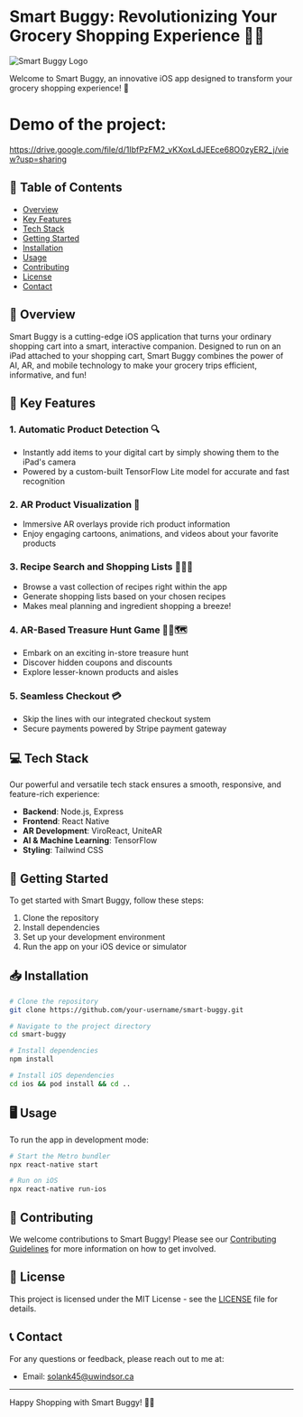 # Smart Buggy: Revolutionizing Your Grocery Shopping Experience 🛒📱

![Smart Buggy Logo](https://i.ibb.co/fMtSv3W/Screenshot-2024-09-13-at-4-12-11-PM.png)

Welcome to Smart Buggy, an innovative iOS app designed to transform your grocery shopping experience! 🎉

# Demo of the project: 
https://drive.google.com/file/d/1IbfPzFM2_vKXoxLdJEEce68O0zyER2_j/view?usp=sharing

## 📖 Table of Contents
- [Overview](#overview)
- [Key Features](#key-features)
- [Tech Stack](#tech-stack)
- [Getting Started](#getting-started)
- [Installation](#installation)
- [Usage](#usage)
- [Contributing](#contributing)
- [License](#license)
- [Contact](#contact)

## 🌟 Overview

Smart Buggy is a cutting-edge iOS application that turns your ordinary shopping cart into a smart, interactive companion. Designed to run on an iPad attached to your shopping cart, Smart Buggy combines the power of AI, AR, and mobile technology to make your grocery trips efficient, informative, and fun!

## 🚀 Key Features

### 1. Automatic Product Detection 🔍
- Instantly add items to your digital cart by simply showing them to the iPad's camera
- Powered by a custom-built TensorFlow Lite model for accurate and fast recognition

### 2. AR Product Visualization 🥽
- Immersive AR overlays provide rich product information
- Enjoy engaging cartoons, animations, and videos about your favorite products

### 3. Recipe Search and Shopping Lists 📝👨‍🍳
- Browse a vast collection of recipes right within the app
- Generate shopping lists based on your chosen recipes
- Makes meal planning and ingredient shopping a breeze!

### 4. AR-Based Treasure Hunt Game 🏴‍☠️🗺️
- Embark on an exciting in-store treasure hunt
- Discover hidden coupons and discounts
- Explore lesser-known products and aisles

### 5. Seamless Checkout 💳
- Skip the lines with our integrated checkout system
- Secure payments powered by Stripe payment gateway

## 💻 Tech Stack

Our powerful and versatile tech stack ensures a smooth, responsive, and feature-rich experience:

- **Backend**: Node.js, Express
- **Frontend**: React Native
- **AR Development**: ViroReact, UniteAR
- **AI & Machine Learning**: TensorFlow
- **Styling**: Tailwind CSS

## 🏁 Getting Started

To get started with Smart Buggy, follow these steps:

1. Clone the repository
2. Install dependencies
3. Set up your development environment
4. Run the app on your iOS device or simulator

## 📥 Installation

```bash
# Clone the repository
git clone https://github.com/your-username/smart-buggy.git

# Navigate to the project directory
cd smart-buggy

# Install dependencies
npm install

# Install iOS dependencies
cd ios && pod install && cd ..
```

## 🖥️ Usage

To run the app in development mode:

```bash
# Start the Metro bundler
npx react-native start

# Run on iOS
npx react-native run-ios
```

## 🤝 Contributing

We welcome contributions to Smart Buggy! Please see our [Contributing Guidelines](CONTRIBUTING.md) for more information on how to get involved.

## 📄 License

This project is licensed under the MIT License - see the [LICENSE](LICENSE) file for details.

## 📞 Contact

For any questions or feedback, please reach out to me at:

- Email: solank45@uwindsor.ca

---

Happy Shopping with Smart Buggy! 🛒🎊
